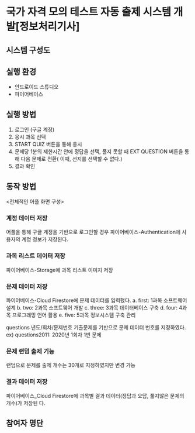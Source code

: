# 국가 자격 모의 테스트 자동 출제 시스템 개발[정보처리기사]

## 시스템 구성도


## 실행 환경

- 안드로이드 스튜디오
- 파이어베이스

## 실행 방법

1. 로그인 (구글 계정)
2. 응시 과목 선택
3. START QUIZ 버튼을 통해 응시
4. 문제당 1분의 제한시간 안에 정답을 선택, 풀지 못할 때 EXT QUESTION 버튼을 통해 다음 문제로 전환( 이때, 선지를 선택할 수 없다.)
5. 결과 확인

## 동작 방법

<전체적인 어플 화면 구성>

### 계정 데이터 저장

어플을 통해 구글 계정을 기반으로 로그인할 경우 파이어베이스-Authentication에 사용자의 계정
정보가 저장된다.

### 과목 리스트 데이터 저장

파이어베이스-Storage에 과목 리스트 이미지 저장

### 문제 데이터 저장

파이어베이스-Cloud Firestore에 문제 데이터를 입력했다.
a. first: 1과목 소프트웨어 설계
b. two: 2과목 소프트웨어 개발
c. three: 3과목 데이터베이스 구축
d. four: 4과목 프로그래밍 언어 활용
e. five: 5과목 정보시스템 구축 관리

questions 년도/회차/문제번호
기출문제를 기반으로 문제 데이터 번호를 지정하였다.
ex) questions2011: 2020년 1회차 1번 문제

### 문제 랜덤 출제 기능

랜덤으로 문제를 출제
개수는 30개로 지정하였지만 변경 가능

### 결과 데이터 저장

파이어베이스\_Cloud Firestore에 과목별 결과 데이터(정답과 오답, 풀지않은 문제의 개수)가 저장된
다.

## 참여자 명단
